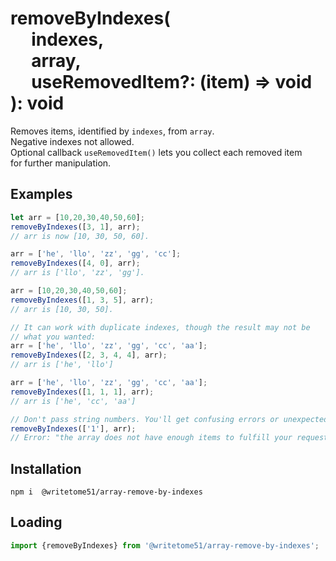 # removeByIndexes(<br>&nbsp;&nbsp;&nbsp;&nbsp;&nbsp;indexes,<br>&nbsp;&nbsp;&nbsp;&nbsp;&nbsp;array,<br>&nbsp;&nbsp;&nbsp;&nbsp;&nbsp;useRemovedItem?: (item) => void<br>): void

Removes items, identified by `indexes`, from `array`.   
Negative indexes not allowed.  
Optional callback `useRemovedItem()` lets you collect each removed item  
for further manipulation.

## Examples
```js
let arr = [10,20,30,40,50,60];
removeByIndexes([3, 1], arr);
// arr is now [10, 30, 50, 60].

arr = ['he', 'llo', 'zz', 'gg', 'cc'];
removeByIndexes([4, 0], arr);
// arr is ['llo', 'zz', 'gg']. 

arr = [10,20,30,40,50,60];
removeByIndexes([1, 3, 5], arr);
// arr is [10, 30, 50].

// It can work with duplicate indexes, though the result may not be
// what you wanted:
arr = ['he', 'llo', 'zz', 'gg', 'cc', 'aa'];
removeByIndexes([2, 3, 4, 4], arr);
// arr is ['he', 'llo']

arr = ['he', 'llo', 'zz', 'gg', 'cc', 'aa'];
removeByIndexes([1, 1, 1], arr);
// arr is ['he', 'cc', 'aa']

// Don't pass string numbers. You'll get confusing errors or unexpected results.
removeByIndexes(['1'], arr);
// Error: "the array does not have enough items to fulfill your request"
```

## Installation
`npm i  @writetome51/array-remove-by-indexes`

## Loading
```js
import {removeByIndexes} from '@writetome51/array-remove-by-indexes';
```
